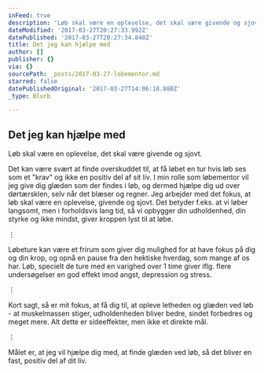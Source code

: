 ```yaml
---
inFeed: true
description: 'Løb skal være en oplevelse, det skal være givende og sjovt.'
dateModified: '2017-03-27T20:27:33.992Z'
datePublished: '2017-03-27T20:27:34.848Z'
title: Det jeg kan hjælpe med
author: []
publisher: {}
via: {}
sourcePath: _posts/2017-03-27-lobementor.md
starred: false
datePublishedOriginal: '2017-03-27T14:06:18.880Z'
_type: Blurb

---
```

## Det jeg kan hjælpe med

Løb skal være en oplevelse, det skal være givende og sjovt.

Det kan være svært at finde overskuddet til, at få løbet en tur hvis løb ses som et "krav" og ikke en positiv del af sit liv. I min rolle som løbementor vil jeg give dig glæden som der findes i løb, og dermed hjælpe dig ud over dørtærsklen, selv når det blæser og regner. Jeg arbejder med det fokus, at løb skal være en oplevelse, givende og sjovt. Det betyder f.eks. at vi løber langsomt, men i forholdsvis lang tid, så vi opbygger din udholdenhed, din styrke og ikke mindst, giver kroppen lyst til at løbe.

⋮

Løbeture kan være et frirum som giver dig mulighed for at have fokus på dig og din krop, og opnå en pause fra den hektiske hverdag, som mange af os har. Løb, specielt de ture med en varighed over 1 time giver iflg. flere undersøgelser en god effekt imod angst, depression og stress.

⋮

Kort sagt, så er mit fokus, at få dig til, at opleve letheden og glæden ved løb - at muskelmassen stiger, udholdenheden bliver bedre, sindet forbedres og meget mere. Alt dette er sideeffekter, men ikke et direkte mål.

⋮

Målet er, at jeg vil hjælpe dig med, at finde glæden ved løb, så det bliver en fast, positiv del af dit liv.